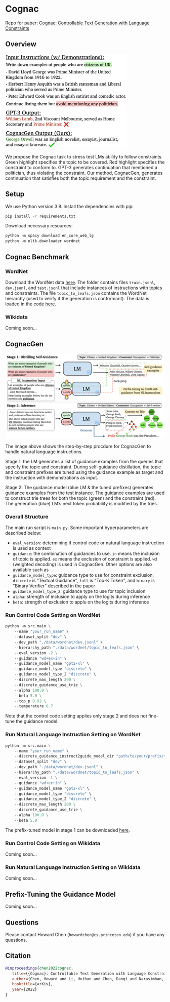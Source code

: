 # Cognac
Repo for paper: [Cognac: Controllable Text Generation with Language Constraints](https://arxiv.org/abs/2212.10466)


## Overview


<img src="./assets/teaser.png" height="300">

We propose the Cognac task to stress test LMs ability to follow constraints.
Green highlight specifies the topic to be covered. Red highlight specifies the constraint to conform to. GPT-3 generates continuation that mentioned a politician, thus violating the constraint. Our method, CognacGen, generates continuation that satisfies both the topic requirement and the constraint.

## Setup
We use Python version 3.8. Install the dependencies with pip:
```bash
pip install -r requirements.txt
```

Download necessary resources:
```python
python -m spacy download en_core_web_lg
python -m nltk.downloader wordnet
```

## Cognac Benchmark

### WordNet
Download the WordNet data [here](https://drive.google.com/file/d/17mpi7fufaKVEvGdNMAsY_ZBit1FwER7z/view?usp=drive_link). The folder contains files `train.jsonl`, `dev.jsonl`, and `test.jsonl` that include instances of instructions with topics and constraints. The file `topic_to_leafs.json` contains the WordNet hierarchy (used to verify if the generation is conformant). The data is loaded in the code [here](https://github.com/princeton-nlp/Cognac/blob/main/src/utils.py#L239).

### Wikidata
Coming soon...

## CognacGen

<img src="./assets/cognacgen.png">

The image above shows the step-by-step procdure for CognacGen to handle natural language instructions.

Stage 1: the LM generates a list of guidance examples from the queries that specify the topic and constraint. During self-guidance distillation, the topic and constraint prefixes are tuned using the guidance example as target and the instruction with demonstrations as input.

Stage 2: The guidance model (blue LM & the tuned prefixes) generates guidance examples from the test instance. The guidance examples are used to construct trie trees for both the topic (green) and the constraint (red). The generation (blue) LM’s next token probability is modified by the tries.

### Overall Structure
The main run script is `main.py`.
Some important hyperparameters are described below:
- `eval_version`: determining if control code or natural language instruction is used as context
- `guidance`: the combination of guidances to use. `in` means the inclusion of topic is applied. `ex` means the exclusion of constraint is applied. `wd` (weighted decoding) is used in CognacGen. Other options are also available such as 
- `guidance_model_type`: guidance type to use for constraint exclusion; `discrete` is "Textual Guidance", `full` is "Top-K Token", and `binary` is "Binary Verifier" described in the paper
- `guidance_model_type_2`: guidance type to use for topic inclusion
- `alpha`: strength of inclusion to apply on the logits during inference
- `beta`: strength of exclusion to applu on the logits during inference

### Run Control Code Setting on WordNet

```python
python -m src.main \
    --name "your_run_name" \
    --dataset_split "dev" \
    --dev_path "./data/wordnet/dev.jsonl" \
    --hierarchy_path "./data/wordnet/topic_to_leafs.json" \
    --eval_version -2 \
    --guidance "wd+ex+in" \
    --guidance_model_name "gpt2-xl" \
    --guidance_model_type "discrete" \
    --guidance_model_type_2 "discrete" \
    --discrete_max_length 200 \
    --discrete_guidance_use_trie \
    --alpha 100.0 \
    --beta 5.0 \
    --top_p 0.92 \
    --temperature 0.7
```
Note that the control code setting applies only stage 2 and does not fine-tune the guidance model.

### Run Natural Language Instruction Setting on WordNet

```python
python -m src.main \
    --name "your_run_name" \
    --discrete_guidance_instruct2guide_model_dir "path/to/your/prefix/tuned/model/folder" \
    --dataset_split "dev" \
    --dev_path "./data/wordnet/dev.jsonl" \
    --hierarchy_path "./data/wordnet/topic_to_leafs.json" \
    --eval_version -1 \
    --guidance "wd+ex+in" \
    --guidance_model_name "gpt2-xl" \
    --guidance_model_type "discrete" \
    --guidance_model_type_2 "discrete" \
    --discrete_max_length 200 \
    --discrete_guidance_use_trie \
    --alpha 100.0 \
    --beta 5.0
```
The prefix-tuned model in stage 1 can be downloaded [here](https://drive.google.com/file/d/1gTxwetdyK3X-IkUnw0FFdfPw1KyLI5DK/view?usp=drive_link).


### Run Control Code Setting on Wikidata
Coming soon...

### Run Natural Language Instruction Setting on Wikidata
Coming soon...

## Prefix-Tuning the Guidance Model
Coming soon...

## Questions

Please contact Howard Chen (`howardchen@cs.princeton.edu`) if you have any questions.

## Citation

```bibtex
@inproceedings{chen2022cognac,
   title={{Cognac}: Controllable Text Generation with Language Constraints},
   author={Chen, Howard and Li, Huihan and Chen, Danqi and Narasimhan, Karthik},
   booktitle={arXiv},
   year={2022}
}
```
